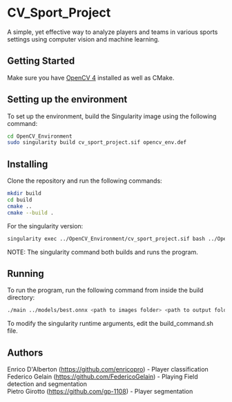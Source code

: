 # CV_Sport_Project

A simple, yet effective way to analyze players and teams in various sports settings using computer vision and machine learning.

## Getting Started
Make sure you have [OpenCV 4](https://docs.opencv.org/4.x/d7/d9f/tutorial_linux_install.html) installed as well as CMake.

## Setting up the environment
To set up the environment, build the Singularity image using the following command:
```bash
cd OpenCV_Environment
sudo singularity build cv_sport_project.sif opencv_env.def
```

## Installing
Clone the repository and run the following commands:
```bash
mkdir build
cd build
cmake ..
cmake --build .
```

For the singularity version:
```bash
singularity exec ../OpenCV_Environment/cv_sport_project.sif bash ../OpenCV_Environment/build_command.sh
```

NOTE: The singularity command both builds and runs the program.

## Running
To run the program, run the following command from inside the build directory:
```bash
./main ../models/best.onnx <path to images folder> <path to output folder>
```

To modify the singularity runtime arguments, edit the build_command.sh file.


## Authors
Enrico D'Alberton (https://github.com/enricopro) - Player classification <br>
Federico Gelain (https://github.com/FedericoGelain) - Playing Field detection and segmentation <br>
Pietro Girotto (https://github.com/gp-1108) - Player segmentation <br>
